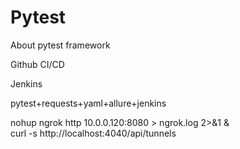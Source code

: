 # Pytest

About pytest framework

Github CI/CD

Jenkins


pytest+requests+yaml+allure+jenkins


nohup ngrok http 10.0.0.120:8080 > ngrok.log 2>&1 &  
curl -s http://localhost:4040/api/tunnels

